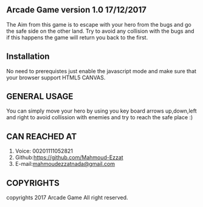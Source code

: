  ## Arcade Game version 1.0 17/12/2017
The Aim from this game is to escape with your hero from the bugs and go the safe side on the other land. Try to avoid any collision with the bugs and if this happens the game will return you back to the first.

## Installation
No need to prerequistes just enable the javascript mode and make sure that your browser support HTML5 CANVAS.

## GENERAL USAGE

You can simply move your hero by using you key board arrows up,down,left and right to avoid collission with enemies and try to reach the safe place :)

## CAN REACHED AT

1. Voice: 00201111052821
2. Github:https://github.com/Mahmoud-Ezzat
3. E-mail:mahmoudezzatnada@gmail.com

## COPYRIGHTS
copyrights 2017 Arcade Game All right reserved.
